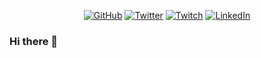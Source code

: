 <p align="center">
	<a href="https://github.com/geekygirlsarah"><img src="https://img.shields.io/github/followers/geekygirlsarah.svg?label=GitHub&style=social" alt="GitHub"></a>
	<a href="https://twitter.com/geekygirlsarah"><img src="https://img.shields.io/twitter/follow/geekygirlsarah?label=Twitter&style=social" alt="Twitter"></a>
	<a href="https://www.twitch.tv/geekygirlsarah"><img src="https://img.shields.io/twitch/status/geekygirlsarah" alt="Twitch"></a>
	<a href="https://www.linkedin.com/in/sarahwithee"><img src="https://img.shields.io/badge/LinkedIn--_.svg?style=social&logo=linkedin" alt="LinkedIn"></a>
</p>



### Hi there 👋

<!--
**geekygirlsarah/geekygirlsarah** is a ✨ _special_ ✨ repository because its `README.md` (this file) appears on your GitHub profile.

Here are some ideas to get you started:

- 🔭 I’m currently working on ...
- 🌱 I’m currently learning ...
- 👯 I’m looking to collaborate on ...
- 🤔 I’m looking for help with ...
- 💬 Ask me about ...
- 📫 How to reach me: ...
- 😄 Pronouns: ...
- ⚡ Fun fact: ...
-->
